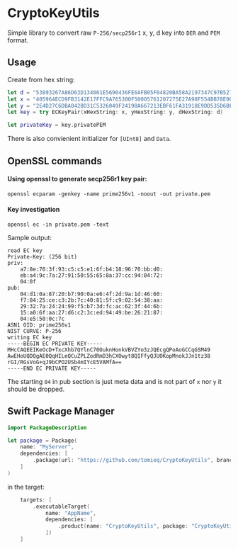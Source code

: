 # CryptoKeyUtils

Simple library to convert raw `P-256/secp256r1` x, y, d key into `DER` and `PEM` format.

## Usage

Create from hex string:
```swift
let d = "53893267A86D63D134001E5690436FE6AFB05F04820BA58A2197347C97B5279A"
let x = "405964ECD9FB3142E17FFC9A765300F50005761207275E27A98F554BB78E904B"
let y = "2E4D27C6DBA042BD31C5326049F24198A667213EBF61FA31918E9DD535D6BF7B"
let key = try ECKeyPair(xHexString: x, yHexString: y, dHexString: d)

let privateKey = key.privatePEM
```

There is also convienient initializer for `[UInt8]` and `Data`.


## OpenSSL commands

#### Using openssl to generate secp256r1 key pair:
```
openssl ecparam -genkey -name prime256v1 -noout -out private.pem
```

#### Key investigation
```
openssl ec -in private.pem -text
```
Sample output:
```
read EC key
Private-Key: (256 bit)
priv:
    a7:8e:70:3f:93:c5:c5:e1:6f:b4:18:96:70:bb:d0:
    eb:a4:9c:7a:27:91:50:55:65:8a:37:cc:94:04:72:
    04:0f
pub:
    04:d1:0a:87:20:b7:90:0a:e6:4f:2d:9a:1d:46:60:
    f7:84:25:ce:c3:2b:7c:40:81:5f:c9:02:54:38:aa:
    29:32:7a:24:24:99:f5:b7:3d:fc:ac:62:3f:44:6b:
    15:a0:6f:aa:27:d6:c2:3c:ed:94:49:be:26:21:87:
    04:e5:50:0c:7c
ASN1 OID: prime256v1
NIST CURVE: P-256
writing EC key
-----BEGIN EC PRIVATE KEY-----
MHcCAQEEIKeOcD+TxcXhb7QYlnC70OuknHonkVBVZYo3zJQEcgQPoAoGCCqGSM49
AwEHoUQDQgAE0QqHILeQCuZPLZodRmD3hCXOwyt8QIFfyQJUOKopMnokJJn1tz38
rGI/RGsVoG+qJ9bCPO2USb4mIYcE5VAMfA==
-----END EC PRIVATE KEY-----
```
The starting `04` in pub section is just meta data and is not part of `x` nor `y` it should be dropped.

## Swift Package Manager
```swift
import PackageDescription

let package = Package(
    name: "MyServer",
    dependencies: [
        .package(url: "https://github.com/tomieq/CryptoKeyUtils", branch: "master")
    ]
)
```
in the target:
```swift
    targets: [
        .executableTarget(
            name: "AppName",
            dependencies: [
                .product(name: "CryptoKeyUtils", package: "CryptoKeyUtils")
            ])
    ]
```
